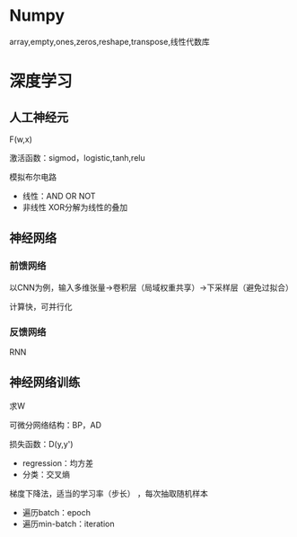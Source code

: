 # Numpy
array,empty,ones,zeros,reshape,transpose,线性代数库
# 深度学习
## 人工神经元
F(w,x)

激活函数：sigmod，logistic,tanh,relu

模拟布尔电路
- 线性：AND OR NOT
- 非线性 XOR分解为线性的叠加
  
## 神经网络
### 前馈网络
以CNN为例，输入多维张量->卷积层（局域权重共享）->下采样层（避免过拟合）

计算快，可并行化
### 反馈网络
RNN
## 神经网络训练
求W

可微分网络结构：BP，AD

损失函数：D(y,y')
- regression：均方差
- 分类：交叉熵

梯度下降法，适当的学习率（步长）
，每次抽取随机样本
- 遍历batch：epoch
- 遍历min-batch：iteration
